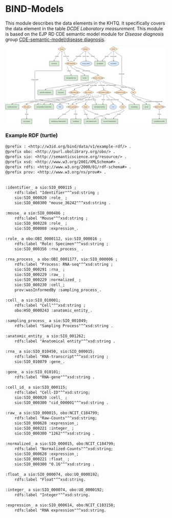 # BIND-Models
This module describes the data elements in the KHTQ. It specifically covers the data element in the table _DCDE Laboratory measurement_. This module is based on the EJP RD CDE semantic model module for _Disease diagnosis_ group [CDE-semantic-model/disease diagnosis](https://github.com/ejp-rd-vp/CDE-semantic-model/blob/master/docs/disease_diagnosis.md).

<p align="center">
    <a href="/WP2/RNAseq_model_v2.png" target="_blank">
        <img src="/WP2/RNAseq_model_v2.png">
    </a>
</p>

### Example RDF (turtle)
```ttl
@prefix : <http://w3id.org/bind/data/v1/example-rdf/> .
@prefix obo: <http://purl.obolibrary.org/obo/> .
@prefix sio: <http://semanticscience.org/resource/> .
@prefix xsd: <http://www.w3.org/2001/XMLSchema#> .
@prefix rdfs: <http://www.w3.org/2000/01/rdf-schema#> .
@prefix prov: <http://www.w3.org/ns/prov#> .


:identifier_ a sio:SIO_000115 ;
    rdfs:label "Identifier"^^xsd:string ;
    sio:SIO_000020 :role_ ;
    sio:SIO_000300 "mouse_36242"^^xsd:string .

:mouse_ a sio:SIO_000486 ;
    rdfs:label "Mouse"^^xsd:string ;
    sio:SIO_000228 :role_ ;
    sio:SIO_000008 :expression_.
    
:role_ a obo:OBI_0000112, sio:SIO_000016 ;
    rdfs:label "Role: Specimen"^^xsd:string ;
    sio:SIO_000356 :rna_process_ .
    
:rna_process_ a obo:OBI_0001177, sio:SIO_000006 ;
    rdfs:label "Process: RNA-seq"^^xsd:string ;
    sio:SIO_000291 :rna_ ;
    sio:SIO_000229 :raw_ ;
    sio:SIO_000229 :normalized_ ;
    sio:SIO_000230 :cell_;
    prov:wasInformedBy :sampling_process_.

:cell_ a sio:SIO_010001; 
    rdfs:label "Cell"^^xsd:string ;
    obo:HSO_0000243 :anatomic_entity_.

:sampling_process_ a sio:SIO_001049;
    rdfs:label "Sampling Process"^^xsd:string .
    
:anatomic_entity_ a sio:SIO_001262;
    rdfs:label "Anatomical entity"^^xsd:string .
    
:rna_ a sio:SIO_010450, sio:SIO_000015;
    rdfs:label "RNA-transcript"^^xsd:string ;
    sio:SIO_010079 :gene_.
    
:gene_ a sio:SIO_010101;
    rdfs:label "RNA-gene"^^xsd:string .

:cell_id_ a sio:SIO_000115;
    rdfs:label "Cell-ID"^^xsd:string;
    sio:SIO_000020 :cell_ ;
    sio:SIO_000300 "cid_000001"^^xsd:string .
    
:raw_ a sio:SIO_000015, obo:NCIT_C184799;
    rdfs:label "Raw-Counts"^^xsd:string;
    sio:SIO_000628 :expression_;
    sio:SIO_000221 :integer_ ;
    sio:SIO_000300 "1262"^^xsd:string .

:normalized_ a sio:SIO_000015, obo:NCIT_C184799;
    rdfs:label "Normalized-Counts"^^xsd:string;
    sio:SIO_000628 :expression_;
    sio:SIO_000221 :float_ ;
    sio:SIO_000300 "0.16"^^xsd:string .
    
:float_ a sio:SIO_000074, obo:UO_0000192;
    rdfs:label "Float"^^xsd:string.

:integer_ a sio:SIO_000074, obo:UO_0000192;
    rdfs:label "Integer"^^xsd:string.
    
:expression_ a sio:SIO_000614, obo:NCIT_C103158; 
    rdfs:label "RNA expression"^^xsd:string.
```
